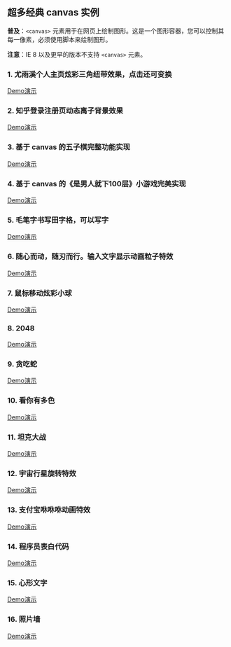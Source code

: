 
## 超多经典 canvas 实例

**普及**：`<canvas>` 元素用于在网页上绘制图形。这是一个图形容器，您可以控制其每一像素，必须使用脚本来绘制图形。

**注意**：IE 8 以及更早的版本不支持 `<canvas>` 元素。

### 1. 尤雨溪个人主页炫彩三角纽带效果，点击还可变换

[Demo演示](https://bxm0927.github.io/canvas-special/evan-you/index.html)

### 2. 知乎登录注册页动态离子背景效果

[Demo演示](https://bxm0927.github.io/canvas-special/zhihu/index.html)

### 3. 基于 canvas 的五子棋完整功能实现

[Demo演示](https://bxm0927.github.io/canvas-special/five-chess/index.html)

### 4. 基于 canvas 的《是男人就下100层》小游戏完美实现

[Demo演示](https://bxm0927.github.io/canvas-special/man-down100/index.html)

### 5. 毛笔字书写田字格，可以写字

[Demo演示](https://bxm0927.github.io/canvas-special/brush/index.html)

### 6. 随心而动，随刃而行。输入文字显示动画粒子特效

[Demo演示](https://bxm0927.github.io/canvas-special/side-text/index.html)

### 7. 鼠标移动炫彩小球

[Demo演示](https://bxm0927.github.io/canvas-special/globule/index.html)

### 8. 2048

[Demo演示](https://bxm0927.github.io/canvas-special/game2048/index.html)

### 9. 贪吃蛇

[Demo演示](https://bxm0927.github.io/canvas-special/snake/index.html)

### 10. 看你有多色

[Demo演示](https://bxm0927.github.io/canvas-special/look-def-color/index.html)

### 11. 坦克大战

[Demo演示](https://bxm0927.github.io/canvas-special/tank/index.html)

### 12. 宇宙行星旋转特效

[Demo演示](https://bxm0927.github.io/canvas-special/universe/index.html)

### 13. 支付宝咻咻咻动画特效

[Demo演示](https://bxm0927.github.io/canvas-special/alipay/index.html)

### 14. 程序员表白代码

[Demo演示](https://bxm0927.github.io/canvas-special/love-time/index.html)

### 15. 心形文字

[Demo演示](https://bxm0927.github.io/canvas-special/heart/index.html)

### 16. 照片墙

[Demo演示](https://bxm0927.github.io/canvas-special/photo-wall/index.html)